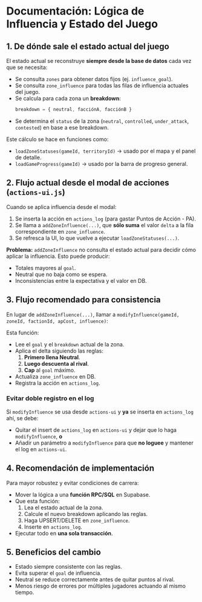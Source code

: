 # Documentación: Lógica de Influencia y Estado del Juego

## 1. De dónde sale el estado actual del juego

El estado actual se reconstruye **siempre desde la base de datos** cada vez que se necesita:
- Se consulta `zones` para obtener datos fijos (ej. `influence_goal`).
- Se consulta `zone_influence` para todas las filas de influencia actuales del juego.
- Se calcula para cada zona un **breakdown**:
  ```js
  breakdown = { neutral, facciónA, facciónB }
  ```
- Se determina el `status` de la zona (`neutral`, `controlled`, `under_attack`, `contested`) en base a ese breakdown.

Este cálculo se hace en funciones como:
- `loadZoneStatuses(gameId, territoryId)` → usado por el mapa y el panel de detalle.
- `loadGameProgress(gameId)` → usado por la barra de progreso general.

## 2. Flujo actual desde el modal de acciones (`actions-ui.js`)

Cuando se aplica influencia desde el modal:
1. Se inserta la acción en `actions_log` (para gastar Puntos de Acción - PA).
2. Se llama a `addZoneInfluence(...)`, que **sólo suma** el valor `delta` a la fila correspondiente en `zone_influence`.
3. Se refresca la UI, lo que vuelve a ejecutar `loadZoneStatuses(...)`.

**Problema:** `addZoneInfluence` no consulta el estado actual para decidir cómo aplicar la influencia. Esto puede producir:
- Totales mayores al `goal`.
- Neutral que no baja como se espera.
- Inconsistencias entre la expectativa y el valor en DB.

## 3. Flujo recomendado para consistencia

En lugar de `addZoneInfluence(...)`, llamar a `modifyInfluence(gameId, zoneId, factionId, apCost, influence)`:

Esta función:
- Lee el `goal` y el `breakdown` actual de la zona.
- Aplica el delta siguiendo las reglas:
  1. **Primero llena Neutral**.
  2. **Luego descuenta al rival**.
  3. **Cap** al `goal` máximo.
- Actualiza `zone_influence` en DB.
- Registra la acción en `actions_log`.

### Evitar doble registro en el log
Si `modifyInfluence` se usa desde `actions-ui` y **ya** se inserta en `actions_log` ahí, se debe:
- Quitar el insert de `actions_log` en `actions-ui` y dejar que lo haga `modifyInfluence`, **o**
- Añadir un parámetro a `modifyInfluence` para que **no loguee** y mantener el log en `actions-ui`.

## 4. Recomendación de implementación

Para mayor robustez y evitar condiciones de carrera:
- Mover la lógica a una **función RPC/SQL** en Supabase.
- Que esta función:
  1. Lea el estado actual de la zona.
  2. Calcule el nuevo breakdown aplicando las reglas.
  3. Haga UPSERT/DELETE en `zone_influence`.
  4. Inserte en `actions_log`.
- Ejecutar todo en **una sola transacción**.

## 5. Beneficios del cambio
- Estado siempre consistente con las reglas.
- Evita superar el `goal` de influencia.
- Neutral se reduce correctamente antes de quitar puntos al rival.
- Menos riesgo de errores por múltiples jugadores actuando al mismo tiempo.
